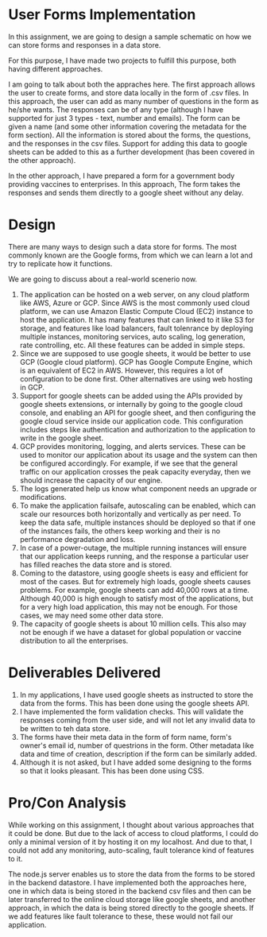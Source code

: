 # User Forms Implementation 

In this assignment, we are going to design a sample schematic on how we can store forms and responses in a data store. 

For this purpose, I have made two projects to fulfill this purpose, both having different approaches.

I am going to talk about both the appraches here. The first approach allows the user to create forms, and store data locally in the form of .csv files. In this approach, the user can add as many number of questions in the form as he/she wants. The responses can be of any type (although I have supported for just 3 types - text, number and emails). The form can be given a name (and some other information covering the metadata for the form section). 
All the information is stored about the forms, the questions, and the responses in the csv files. Support for adding this data to google sheets can be added to this as a further development (has been covered in the other approach). 

In the other approach, I have prepared a form for a government body providing vaccines to enterprises. In this approach, The form takes the responses and sends them directly to a google sheet without any delay.


# Design

There are many ways to design such a data store for forms. The most commonly known are the Google forms, from which we can learn a lot and try to replicate how it functions. 

We are going to discuss about a real-world scenerio now.

1. The application can be hosted on a web server, on any cloud platform like AWS, Azure or GCP. Since AWS is the most commonly used cloud platform, we can use Amazon Elastic Compute Cloud (EC2) instance to host the application. It has many features that can linked to it like S3 for storage, and features like load balancers, fault tolenrance by deploying multiple instances, monitoring services, auto scaling, log generation, rate controlling, etc. All these features can be added in simple steps. 
1. Since we are supposed to use google sheets, it would be better to use GCP (Google cloud platform). GCP has Google Compute Engine, which is an equivalent of EC2 in AWS. However, this requires a lot of configuration to be done first. Other alternatives are using web hosting in GCP.
1. Support for google sheets can be added using the APIs provided by google sheets extensions, or internally by going to the google cloud console, and enabling an API for google sheet, and then configuring the google cloud service inside our application code. This configuration includes steps like  authentication and authorization to the application to write in the google sheet. 
1. GCP provides monitoring, logging, and alerts services. These can be used to monitor our application about its usage and the system can then be configured accordingly. For example, if we see that the general traffic on our application crosses the peak capacity everyday, then we should increase the capacity of our engine. 
1. The logs generated help us know what component needs an upgrade or modifications.
1. To make the application failsafe, autoscaling can be enabled, which can scale our resources both horizontally and vertically as per need. To keep the data safe, multiple instances should be deployed so that if one of the instances fails, the others keep working and their is no performance degradation and loss.
1. In case of a power-outage, the multiple running instances will ensure that our application keeps running, and the response a particular user has filled reaches the data store and is stored. 
1. Coming to the datastore, using google sheets is easy and efficient for most of the cases. But for extremely high loads, google sheets causes problems. For example, google sheets can add 40,000 rows at a time. Although 40,000 is high enough to satisfy most of the applications, but for a very high load application, this may not be enough. For those cases, we may need some other data store.
1. The capacity of google sheets is about 10 million cells. This also may not be enough if we have a dataset for global population or vaccine distribution to all the enterprises.

 
# Deliverables Delivered

1. In my applications, I have used google sheets as instructed to store the data from the forms. This has been done using the google sheets API.
2. I have implemented the form validation checks. This will validate the responses coming from the user side, and will not let any invalid data to be written to teh data store.
3. The forms have their meta data in the form of form name, form's owner's email id, number of questrions in the form. Other metadata like data and time of creation, description if the form can be similarly added.
4. Although it is not asked, but I have added some designing to the forms so that it looks pleasant. This has been done using CSS.
 

# Pro/Con Analysis

While working on this assignment, I thought about various approaches that it could be done. But due to the lack of access to cloud platforms, I could do only a minimal version of it by hosting it on my localhost. And due to that, I could not add any monitoring, auto-scaling, fault tolerance kind of features to it.

The node.js server enables us to store the data from the forms to be stored in the backend datastore. I have implemented both the approaches here, one in which data is being stored in the backend csv files and then can be later transferred to the online cloud storage like google sheets, and another approach, in which the data is being stored directly to the google sheets. If we add features like fault tolerance to these, these would not fail our application.
